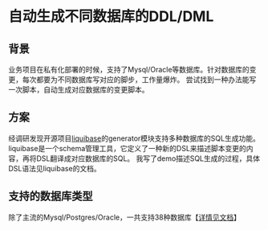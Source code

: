 # 自动生成不同数据库的DDL/DML
## 背景
业务项目在私有化部署的时候，支持了Mysql/Oracle等数据库。针对数据库的变更，每次都要为不同数据库写对应的脚步，工作量爆炸。
尝试找到一种办法能写一次脚本，自动生成对应数据库的变更脚本。

## 方案
经调研发现开源项目[liquibase](https://github.com/liquibase/liquibase)的generator模块支持多种数据库的SQL生成功能。
liquibase是一个schema管理工具，它定义了一种新的DSL来描述脚本变更的内容，再将DSL翻译成对应数据库的SQL。
我写了demo描述SQL生成的过程，具体DSL语法见liquibase的文档。

## 支持的数据库类型
除了主流的Mysql/Postgres/Oracle，一共支持38种数据库【[详情见文档](https://www.liquibase.com/supported-databases)】